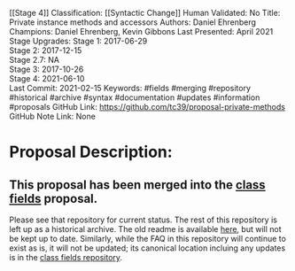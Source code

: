 [[Stage 4]]
Classification: [[Syntactic Change]]
Human Validated: No
Title: Private instance methods and accessors
Authors: Daniel Ehrenberg
Champions: Daniel Ehrenberg, Kevin Gibbons
Last Presented: April 2021
Stage Upgrades: 
Stage 1: 2017-06-29  
Stage 2: 2017-12-15  
Stage 2.7: NA  
Stage 3: 2017-10-26  
Stage 4: 2021-06-10  
Last Commit: 2021-02-15
Keywords: #fields #merging #repository #historical #archive #syntax #documentation #updates #information #proposals
GitHub Link: https://github.com/tc39/proposal-private-methods
GitHub Note Link: None

# Proposal Description:
## This proposal has been merged into the [class fields](https://github.com/tc39/proposal-class-fields) proposal.

Please see that repository for current status. The rest of this repository is left up as a historical archive. The old readme is available [here](OLD_README.md), but will not be kept up to date. Similarly, while the FAQ in this repository will continue to exist as is, it will not be updated; its canonical location incluing any updates is in the [class fields repository](https://github.com/tc39/proposal-class-fields/blob/HEAD/PRIVATE_SYNTAX_FAQ.md).

